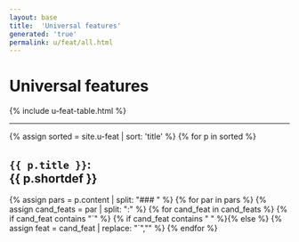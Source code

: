 ```yaml
---
layout: base
title:  'Universal features'
generated: 'true'
permalink: u/feat/all.html
---
```


# Universal features

{% include u-feat-table.html %}

----------

{% assign sorted = site.u-feat | sort: 'title' %}
{% for p in sorted %}
<div about="#has{{ p.title }}" property="rdf:type" resource="owl:ObjectProperty">
	<div property="rdfs:range" resource="#{{ p.title }}"/>
</div>
<div about="#{{ p.title }}" property="rdfs:subClassOf" resource="#Concept">
	<a id="al-u-feat/{{ p.title }}" class="al-dest"/>
	<h2><code property="rdfs:label" lang="">{{ p.title }}</code>: <div property="rdfs:label">{{ p.shortdef }}</div></h2>
	{% assign pars = p.content | split: "### " %}
	{% for par in pars %}
		{% assign cand_feats = par | split: ":" %}
		{% for cand_feat in cand_feats %}
			{% if cand_feat contains "`" %}
				{% if cand_feat contains " " %}{% else %}
					{% assign feat = cand_feat | replace: "`","" %}
					<div about="#{{ p.title }}{{ feat }}" property="rdfs:subClassOf" resource="#{{ p.title }}" style="display: none">
						<div property="rdfs:label">{{ feat }}</div>
						<div property="rdfs:subClassOf" resource="_:{{ p.title }}{{ feat }}Def">
							<div about="_:{{ p.title }}{{ feat }}Def" property="rdf:type" resource="owl:Restriction">
								<div property="owl:onProperty" resource="#has{{ p.title }}"/>
								<div property="owl:hasSelf" datatype="xsd:boolean">true</div>
							</div>
						</div>
					</div>
				{% endif %}
			{% endif %}
		{% endfor %}
	{% endfor %}
	<div about="#{{ p.title }}" property="rdfs:comment">

{% if p.content contains "<!--details-->" %}    
{{ p.content | split:"<!--details-->" | first }}
		<a property="rdfs:seeAlso" href="{{ p.title }}" class="al-doc">See details</a>
{% else %}
{{ p.content }}
{% endif %}
	</div>
	<a href="{{ site.git_edit }}/{% if p.collection %}{{ p.relative_path }}{% else %}{{ p.path }}{% endif %}" target="#">edit {{ p.title }}</a>
</div>
{% endfor %}
